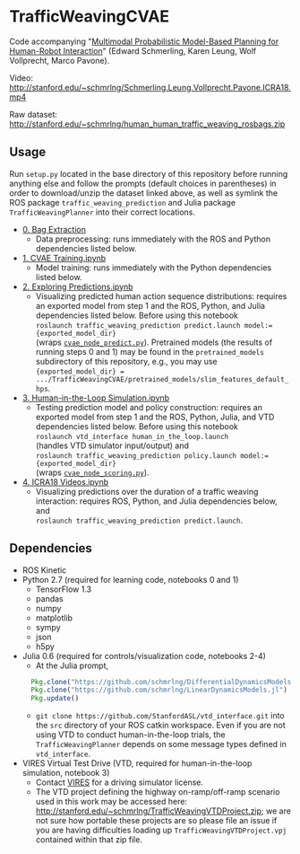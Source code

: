 # TrafficWeavingCVAE

Code accompanying "[Multimodal Probabilistic Model-Based Planning for Human-Robot Interaction](https://arxiv.org/abs/1710.09483)" (Edward Schmerling, Karen Leung, Wolf Vollprecht, Marco Pavone).

Video: http://stanford.edu/~schmrlng/Schmerling.Leung.Vollprecht.Pavone.ICRA18.mp4

Raw dataset: http://stanford.edu/~schmrlng/human_human_traffic_weaving_rosbags.zip

## Usage
Run `setup.py` located in the base directory of this repository before running anything else and follow the prompts (default choices in parentheses) in order to download/unzip the dataset linked above, as well as symlink the ROS package `traffic_weaving_prediction` and Julia package `TrafficWeavingPlanner` into their correct locations.
- [0. Bag Extraction](0.%20Bag%20Extraction.ipynb)
  - Data preprocessing: runs immediately with the ROS and Python dependencies listed below.
- [1. CVAE Training.ipynb](1.%20CVAE%20Training.ipynb)
  - Model training: runs immediately with the Python dependencies listed below.
- [2. Exploring Predictions.ipynb](2.%20Exploring%20Predictions.ipynb)
  - Visualizing predicted human action sequence distributions: requires an exported model from step 1 and the ROS, Python, and Julia dependencies listed below. Before using this notebook  
  `roslaunch traffic_weaving_prediction predict.launch model:={exported_model_dir}`  
  (wraps [`cvae_node_predict.py`](traffic_weaving_prediction/scripts/cvae_node_predict.py)). Pretrained models (the results of running steps 0 and 1) may be found in the `pretrained_models` subdirectory of this repository, e.g., you may use `{exported_model_dir} = .../TrafficWeavingCVAE/pretrained_models/slim_features_default_hps`.
- [3. Human-in-the-Loop Simulation.ipynb](3.%20Human-in-the-Loop%20Simulation.ipynb)
  - Testing prediction model and policy construction: requires an exported model from step 1 and the ROS, Python, Julia, and VTD dependencies listed below. Before using this notebook  
  `roslaunch vtd_interface human_in_the_loop.launch`  
  (handles VTD simulator input/output) and  
  `roslaunch traffic_weaving_prediction policy.launch model:={exported_model_dir}`  
  (wraps [`cvae_node_scoring.py`](traffic_weaving_prediction/scripts/cvae_node_scoring.py)).
- [4. ICRA18 Videos.ipynb](4.%20ICRA18%20Videos.ipynb)
  - Visualizing predictions over the duration of a traffic weaving interaction: requires ROS, Python, and Julia dependencies below, and  
  `roslaunch traffic_weaving_prediction predict.launch`.

## Dependencies
- ROS Kinetic
- Python 2.7 (required for learning code, notebooks 0 and 1)
  - TensorFlow 1.3
  - pandas
  - numpy
  - matplotlib
  - sympy
  - json
  - h5py
- Julia 0.6 (required for controls/visualization code, notebooks 2-4)
  - At the Julia prompt,  
  ```julia
    Pkg.clone("https://github.com/schmrlng/DifferentialDynamicsModels.jl")
    Pkg.clone("https://github.com/schmrlng/LinearDynamicsModels.jl")
    Pkg.update()
  ```
  - `git clone https://github.com/StanfordASL/vtd_interface.git` into the `src` directory of your ROS catkin workspace. Even if you are not using VTD to conduct human-in-the-loop trials, the `TrafficWeavingPlanner` depends on some message types defined in `vtd_interface`.
- VIRES Virtual Test Drive (VTD, required for human-in-the-loop simulation, notebook 3)
  - Contact [VIRES](https://vires.com/vtd-vires-virtual-test-drive/) for a driving simulator license.
  - The VTD project defining the highway on-ramp/off-ramp scenario used in this work may be accessed here: http://stanford.edu/~schmrlng/TrafficWeavingVTDProject.zip; we are not sure how portable these projects are so please file an issue if you are having difficulties loading up `TrafficWeavingVTDProject.vpj` contained within that zip file.
